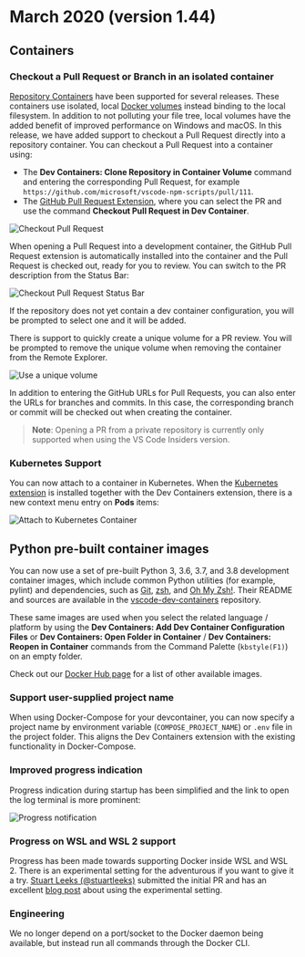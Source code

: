 # March 2020 (version 1.44)

## Containers

### Checkout a Pull Request or Branch in an isolated container

[Repository Containers](https://code.visualstudio.com/docs/remote/containers#_quick-start-open-a-git-repository-in-an-isolated-container-volume) have been supported for several releases.
These containers use isolated, local [Docker volumes](https://docs.docker.com/storage/volumes/) instead binding to the local filesystem. In addition to not polluting your file tree, local volumes have the added benefit of improved performance on Windows and macOS. In this release, we have added support to checkout a Pull Request directly into a repository container. You can checkout a Pull Request into a container using:

* The **Dev Containers: Clone Repository in Container Volume** command and entering the corresponding Pull Request, for example `https://github.com/microsoft/vscode-npm-scripts/pull/111`.
* The [GitHub Pull Request Extension](https://marketplace.visualstudio.com/items?itemName=GitHub.vscode-pull-request-github), where you can select the PR and use the command **Checkout Pull Request in Dev Container**.

![Checkout Pull Request](images/1_44/checkout-pr.png)

When opening a Pull Request into a development container, the GitHub Pull Request extension is automatically installed into the container and the Pull Request is checked out, ready for you to review. You can switch to the PR description from the Status Bar:

![Checkout Pull Request Status Bar](images/1_44/checkout-pr-status.png)

If the repository does not yet contain a dev container configuration, you will be prompted to select one and it will be added.

There is support to quickly create a unique volume for a PR review. You will be prompted to remove the unique volume when removing the container from the Remote Explorer.

![Use a unique volume](images/1_44/checkout-unique.png)

In addition to entering the GitHub URLs for Pull Requests, you can also enter the URLs for branches and commits. In this case, the corresponding branch or commit will be checked out when creating the container.

>**Note**: Opening a PR from a private repository is currently only supported when using the VS Code Insiders version.

### Kubernetes Support

You can now attach to a container in Kubernetes. When the [Kubernetes extension](https://marketplace.visualstudio.com/items?itemName=ms-kubernetes-tools.vscode-kubernetes-tools) is installed together with the Dev Containers extension, there is a new context menu entry on **Pods** items:

![Attach to Kubernetes Container](images/1_44/k8s-attach.png)

## Python pre-built container images

You can now use a set of pre-built Python 3, 3.6, 3.7, and 3.8 development container images, which include common Python utilities (for example, pylint) and dependencies, such as [Git](https://git-scm.com/), [zsh](https://en.wikipedia.org/wiki/Z_shell), and [Oh My Zsh!](https://ohmyz.sh/). Their README and sources are available in the [vscode-dev-containers](https://github.com/microsoft/vscode-dev-containers/tree/main/containers/python-3) repository.

These same images are used when you select the related language / platform by using the **Dev Containers: Add Dev Container Configuration Files** or **Dev Containers: Open Folder in Container** / **Dev Containers: Reopen in Container** commands from the Command Palette (`kbstyle(F1)`) on an empty folder.

Check out our [Docker Hub page](https://hub.docker.com/_/microsoft-vscode-devcontainers) for a list of other available images.

### Support user-supplied project name

When using Docker-Compose for your devcontainer, you can now specify a project name by environment variable (`COMPOSE_PROJECT_NAME`) or `.env` file in the project folder. This aligns the Dev Containers extension with the existing functionality in Docker-Compose.

### Improved progress indication

Progress indication during startup has been simplified and the link to open the log terminal is more prominent:

![Progress notification](images/1_44/devcontainer-progress.png)

### Progress on WSL and WSL 2 support

Progress has been made towards supporting Docker inside WSL and WSL 2. There is an experimental setting for the adventurous if you want to give it a try. [Stuart Leeks (@stuartleeks)](https://github.com/stuartleeks) submitted the initial PR and has an excellent [blog post](https://stuartleeks.com/posts/vscode-devcontainers-wsl/) about using the experimental setting.

### Engineering

We no longer depend on a port/socket to the Docker daemon being available, but instead run all commands through the Docker CLI.
